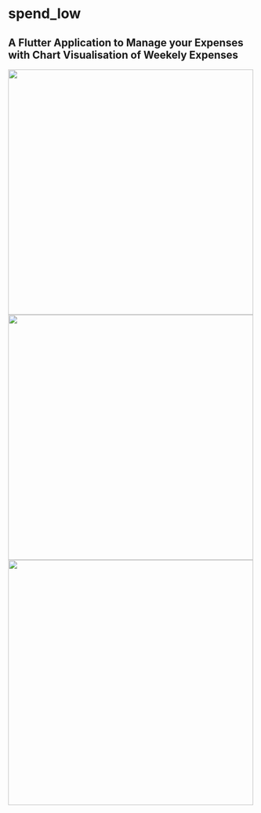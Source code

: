 # spend_low

## A Flutter Application to Manage your Expenses with Chart Visualisation of Weekely Expenses

<!-- ![Application Home Page](https://res.cloudinary.com/techbuy/image/upload/v1665753116/WhatsApp_Image_2022-10-14_at_6.36.17_PM_d7rnye.jpg | height=150) -->
<img src="https://res.cloudinary.com/techbuy/image/upload/v1665753116/WhatsApp_Image_2022-10-14_at_6.36.17_PM_d7rnye.jpg"  height="500">

<!-- ![Add Expense](https://res.cloudinary.com/techbuy/image/upload/v1665753116/WhatsApp_Image_2022-10-14_at_6.36.18_PM_siqmrj.jpg | height=150) -->
<img src="https://res.cloudinary.com/techbuy/image/upload/v1665753116/WhatsApp_Image_2022-10-14_at_6.36.18_PM_siqmrj.jpg"  height="500">

<!-- ![List of Expenses](https://res.cloudinary.com/techbuy/image/upload/v1665753117/WhatsApp_Image_2022-10-14_at_6.36.18_PM_1_kuoicw.jpg | height=150) -->
<img src="https://res.cloudinary.com/techbuy/image/upload/v1665753117/WhatsApp_Image_2022-10-14_at_6.36.18_PM_1_kuoicw.jpg"  height="500">
